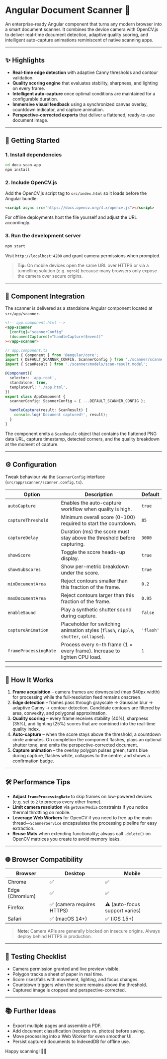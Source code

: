 # Angular Document Scanner 📸

An enterprise-ready Angular component that turns any modern browser into a smart document scanner. It combines the device camera with OpenCV.js to deliver real-time document detection, adaptive quality scoring, and intelligent auto-capture animations reminiscent of native scanning apps.

---

## ✨ Highlights

- **Real-time edge detection** with adaptive Canny thresholds and contour validation.
- **Quality scoring engine** that evaluates stability, sharpness, and lighting on every frame.
- **Intelligent auto-capture** once optimal conditions are maintained for a configurable duration.
- **Immersive visual feedback** using a synchronized canvas overlay, countdown indicator, and capture animation.
- **Perspective-corrected exports** that deliver a flattened, ready-to-use document image.

---

## 🚀 Getting Started

### 1. Install dependencies

```bash
cd docu-scan-app
npm install
```

### 2. Include OpenCV.js

Add the OpenCV.js script tag to `src/index.html` so it loads before the Angular bundle:

```html
<script async src="https://docs.opencv.org/4.x/opencv.js"></script>
```

For offline deployments host the file yourself and adjust the URL accordingly.

### 3. Run the development server

```bash
npm start
```

Visit `http://localhost:4200` and grant camera permissions when prompted.

> **Tip:** On mobile devices open the same URL over HTTPS or via a tunnelling solution (e.g. `ngrok`) because many browsers only expose the camera over secure origins.

---

## 🧩 Component Integration

The scanner is delivered as a standalone Angular component located at `src/app/scanner`.

```html
<!-- app.component.html -->
<app-scanner
  [config]="scannerConfig"
  (documentCaptured)="handleCapture($event)"
></app-scanner>
```

```ts
// app.component.ts
import { Component } from '@angular/core';
import { DEFAULT_SCANNER_CONFIG, ScannerConfig } from './scanner/scanner.config';
import { ScanResult } from './scanner/models/scan-result.model';

@Component({
  selector: 'app-root',
  standalone: true,
  templateUrl: './app.html',
})
export class AppComponent {
  scannerConfig: ScannerConfig = { ...DEFAULT_SCANNER_CONFIG };

  handleCapture(result: ScanResult) {
    console.log('Document captured!', result);
  }
}
```

The component emits a `ScanResult` object that contains the flattened PNG data URL, capture timestamp, detected corners, and the quality breakdown at the moment of capture.

---

## ⚙️ Configuration

Tweak behaviour via the `ScannerConfig` interface (`src/app/scanner/scanner.config.ts`).

| Option | Description | Default |
| ------ | ----------- | ------- |
| `autoCapture` | Enables the auto-capture workflow when quality is high. | `true` |
| `captureThreshold` | Minimum overall score (0-100) required to start the countdown. | `85` |
| `captureDelay` | Duration (ms) the score must stay above the threshold before capturing. | `3000` |
| `showScore` | Toggle the score heads-up display. | `true` |
| `showSubScores` | Show per-metric breakdown under the score. | `true` |
| `minDocumentArea` | Reject contours smaller than this fraction of the frame. | `0.2` |
| `maxDocumentArea` | Reject contours larger than this fraction of the frame. | `0.95` |
| `enableSound` | Play a synthetic shutter sound during capture. | `false` |
| `captureAnimation` | Placeholder for switching animation styles (`flash`, `ripple`, `shutter`, `collapse`). | `'flash'` |
| `frameProcessingRate` | Process every _n_-th frame (1 = every frame). Increase to lighten CPU load. | `1` |

---

## 🧠 How It Works

1. **Frame acquisition** – camera frames are downscaled (max 640px width) for processing while the full-resolution feed remains onscreen.
2. **Edge detection** – frames pass through grayscale → Gaussian blur → adaptive Canny → contour detection. Candidate contours are filtered by area, convexity, and polygonal approximation.
3. **Quality scoring** – every frame receives stability (40%), sharpness (35%), and lighting (25%) scores that are combined into the real-time quality index.
4. **Auto-capture** – when the score stays above the threshold, a countdown circle animates. On completion the component flashes, plays an optional shutter tone, and emits the perspective-corrected document.
5. **Capture animation** – the overlay polygon pulses green, turns blue during capture, flashes white, collapses to the centre, and shows a confirmation badge.

---

## 🛠 Performance Tips

- **Adjust `frameProcessingRate`** to skip frames on low-powered devices (e.g. set to `2` to process every other frame).
- **Limit camera resolution** via `getUserMedia` constraints if you notice thermal throttling on mobile.
- **Leverage Web Workers** for OpenCV if you need to free up the main thread—`ScannerService` encapsulates the processing pipeline for easy extraction.
- **Reuse Mats** when extending functionality; always call `.delete()` on OpenCV matrices you create to avoid memory leaks.

---

## 🌐 Browser Compatibility

| Browser | Desktop | Mobile |
| ------- | ------- | ------ |
| Chrome  | ✅ | ✅ |
| Edge (Chromium) | ✅ | ✅ |
| Firefox | ✅ (camera requires HTTPS) | ⚠️ (auto-focus support varies) |
| Safari  | ✅ (macOS 14+) | ✅ (iOS 15+) |

> **Note:** Camera APIs are generally blocked on insecure origins. Always deploy behind HTTPS in production.

---

## 🧪 Testing Checklist

- Camera permission granted and live preview visible.
- Polygon tracks a sheet of paper in real time.
- Score rises/falls with movement, lighting, and focus changes.
- Countdown triggers when the score remains above the threshold.
- Captured image is cropped and perspective-corrected.

---

## 📚 Further Ideas

- Export multiple pages and assemble a PDF.
- Add document classification (receipts vs. photos) before saving.
- Move processing into a Web Worker for even smoother UI.
- Persist captured documents to IndexedDB for offline use.

Happy scanning! 🧾✨
